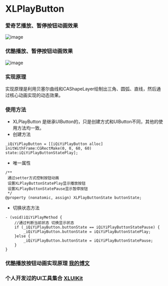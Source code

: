 # XLPlayButton


### 爱奇艺播放、暂停按钮动画效果

![image](https://github.com/mengxianliang/XLPlayButton/blob/master/GIF/1.gif)

### 优酷播放、暂停按钮动画效果

![image](https://github.com/mengxianliang/XLPlayButton/blob/master/GIF/2.gif)

### 实现原理

实现原理是利用贝塞尔曲线和CAShapeLayer绘制出三角、圆弧、直线，然后通过核心动画实现的动态效果。

### 使用方法

* XLPlayButton 是继承UIButton的，只是创建方式和UIButton不同，其他的使用方法均一致。
* 创建方法
```objc
_iQiYiPlayButton = [[iQiYiPlayButton alloc] initWithFrame:CGRectMake(0, 0, 60, 60) state:iQiYiPlayButtonStatePlay];
```
* 唯一属性
```objc
/**
 通过setter方式控制按钮动画
 设置XLPlayButtonStatePlay显示播放按钮
 设置XLPlayButtonStatePause显示暂停按钮
 */
@property (nonatomic, assign) XLPlayButtonState buttonState;
```
* 切换状态方法
```objc
- (void)iQiYiPlayMethod {
    //通过判断当前状态 切换显示状态
    if (_iQiYiPlayButton.buttonState == iQiYiPlayButtonStatePause) {
        _iQiYiPlayButton.buttonState = iQiYiPlayButtonStatePlay;
    }else {
        _iQiYiPlayButton.buttonState = iQiYiPlayButtonStatePause;
    }
}
```

### 优酷播放按钮动画实现原理 [我的博文](http://blog.csdn.net/u013282507/article/details/77247437)

### 个人开发过的UI工具集合 [XLUIKit](https://github.com/mengxianliang/XLUIKit)
